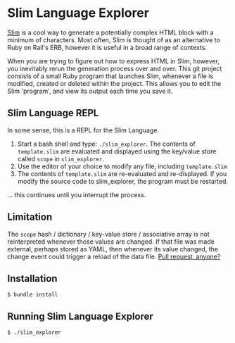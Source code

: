 # Slim Language Explorer

[Slim](https://github.com/slim-template/slim#configuring-slim) is a cool way to generate a potentially complex HTML block with a minimum of characters.
Most often, Slim is thought of as an alternative to Ruby on Rail's ERB, however it is useful in a broad range of contexts.

When you are trying to figure out how to express HTML in Slim, however, you inevitably rerun the generation process over and over.
This git project consists of a small Ruby program that launches Slim, whenever a file is modified, created or deleted within the project.
This allows you to edit the Slim 'program', and view its output each time you save it.


## Slim Language REPL

In some sense, this is a REPL for the Slim Language.

  1) Start a bash shell and type: `./slim_explorer`.
The contents of <code>template.slim</code> are evaluated and displayed using the key/value store called `scope` in `slim_explorer`.
  3) Use the editor of your choice to modify any file, including <code>template.slim</code>
  4) The contents of <code>template.slim</code> are re-evaluated and re-displayed.
     If you modify the source code to slim_explorer, the program must be restarted.

... this continues until you interrupt the process.

## Limitation
The `scope` hash / dictionary / key-value store / associative array is not reinterpreted whenever those values are changed.
If that file was made external, perhaps stored as YAML, then whenever its value changed, the change event could trigger a reload of the data file. [Pull request, anyone?](https://github.com/mslinn/slim_explorer/issues/1)


## Installation
```shell
$ bundle install
```

## Running Slim Language Explorer
```shell
$ ./slim_explorer
```
